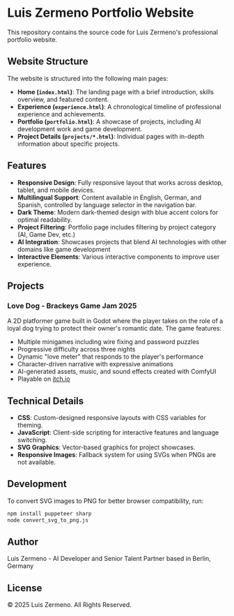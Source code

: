 # Luis Zermeno Portfolio Website

This repository contains the source code for Luis Zermeno's professional portfolio website.

## Website Structure

The website is structured into the following main pages:

- **Home (`index.html`)**: The landing page with a brief introduction, skills overview, and featured content.
- **Experience (`experience.html`)**: A chronological timeline of professional experience and achievements.
- **Portfolio (`portfolio.html`)**: A showcase of projects, including AI development work and game development.
- **Project Details (`projects/*.html`)**: Individual pages with in-depth information about specific projects.

## Features

- **Responsive Design**: Fully responsive layout that works across desktop, tablet, and mobile devices.
- **Multilingual Support**: Content available in English, German, and Spanish, controlled by language selector in the navigation bar.
- **Dark Theme**: Modern dark-themed design with blue accent colors for optimal readability.
- **Project Filtering**: Portfolio page includes filtering by project category (AI, Game Dev, etc.)
- **AI Integration**: Showcases projects that blend AI technologies with other domains like game development
- **Interactive Elements**: Various interactive components to improve user experience.

## Projects

### Love Dog - Brackeys Game Jam 2025

A 2D platformer game built in Godot where the player takes on the role of a loyal dog trying to protect their owner's romantic date. The game features:

- Multiple minigames including wire fixing and password puzzles
- Progressive difficulty across three nights
- Dynamic "love meter" that responds to the player's performance
- Character-driven narrative with expressive animations
- AI-generated assets, music, and sound effects created with ComfyUI
- Playable on [itch.io](https://life-of-luis.itch.io/love-dog)

## Technical Details

- **CSS**: Custom-designed responsive layouts with CSS variables for theming.
- **JavaScript**: Client-side scripting for interactive features and language switching.
- **SVG Graphics**: Vector-based graphics for project showcases.
- **Responsive Images**: Fallback system for using SVGs when PNGs are not available.

## Development

To convert SVG images to PNG for better browser compatibility, run:

```bash
npm install puppeteer sharp
node convert_svg_to_png.js
```

## Author

Luis Zermeno - AI Developer and Senior Talent Partner based in Berlin, Germany

## License

© 2025 Luis Zermeno. All Rights Reserved.
